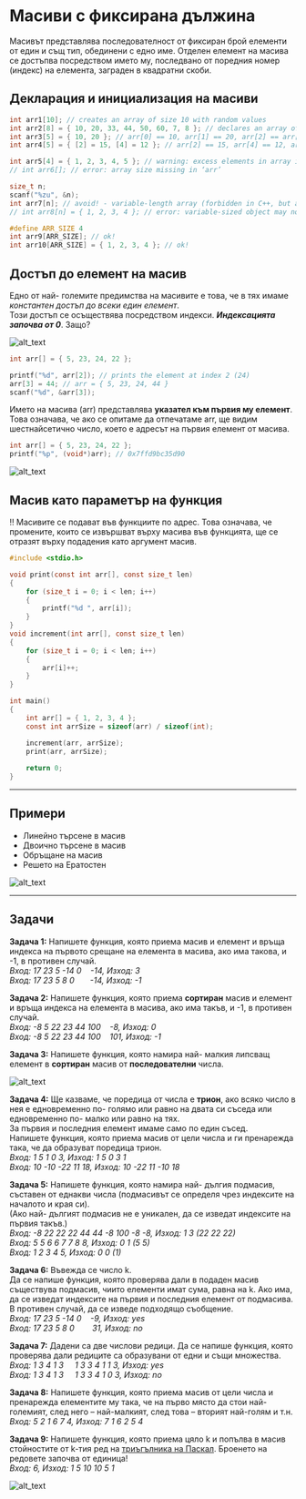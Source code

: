# Масиви с фиксирана дължина

Масивът представлява последователност от фиксиран брой елементи от един и същ тип, обединени с едно име. Отделен елемент на масива се достъпва посредством името му, последвано от поредния номер (индекс) на елемента, заграден в квадратни скоби.

## Декларация и инициализация на масиви
```c
int arr1[10]; // creates an array of size 10 with random values
int arr2[8] = { 10, 20, 33, 44, 50, 60, 7, 8 }; // declares an array of size 8 and initializes it
int arr3[5] = { 10, 20 }; // arr[0] == 10, arr[1] == 20, arr[2] == arr[3] == arr[4] == 0
int arr4[5] = { [2] = 15, [4] = 12 }; // arr[2] == 15, arr[4] == 12, arr[0] == arr[1] == arr[3] == 0

int arr5[4] = { 1, 2, 3, 4, 5 }; // warning: excess elements in array initializer
// int arr6[]; // error: array size missing in ‘arr’

size_t n;
scanf("%zu", &n);
int arr7[n]; // avoid! - variable-length array (forbidden in C++, but allowed in C)
// int arr8[n] = { 1, 2, 3, 4 }; // error: variable-sized object may not be initialized

#define ARR_SIZE 4
int arr9[ARR_SIZE]; // ok!
int arr10[ARR_SIZE] = { 1, 2, 3, 4 }; // ok!
```

## Достъп до елемент на масив
Едно от най- големите предимства на масивите е това, че в тях имаме *константен достъп до всеки един елемент*.  
Този достъп се осъществява посредством индекси. ***Индексацията започва от 0***. Защо?  

![alt_text](https://github.com/MariaGrozdeva/Introduction_to_programming_FMI/blob/main/C/Sem_05/images/Array.png)

```c
int arr[] = { 5, 23, 24, 22 };

printf("%d", arr[2]); // prints the element at index 2 (24)
arr[3] = 44; // arr = { 5, 23, 24, 44 }
scanf("%d", &arr[3]);
```
Името на масива (arr) представлява **указател към първия му елемент**. Това означава, че ако се опитаме да отпечатаме arr, ще видим шестнайсетично число, което е адресът на първия елемент от масива.
```c
int arr[] = { 5, 23, 24, 22 };
printf("%p", (void*)arr); // 0x7ffd9bc35d90
```

![alt_text](https://github.com/MariaGrozdeva/Introduction_to_programming_FMI/blob/main/C/Sem_05/images/ArrayIndices.jpeg)

## Масив като параметър на функция
:bangbang: Масивите се подават във функциите по адрес. Това означава, че промените, които се извършват върху масива във функцията, ще се отразят върху подадения като аргумент масив.
```c
#include <stdio.h>

void print(const int arr[], const size_t len)
{
    for (size_t i = 0; i < len; i++)
    {
        printf("%d ", arr[i]);
    }
}
void increment(int arr[], const size_t len)
{
    for (size_t i = 0; i < len; i++)
    {
        arr[i]++;
    }
}

int main()
{
    int arr[] = { 1, 2, 3, 4 };
    const int arrSize = sizeof(arr) / sizeof(int);

    increment(arr, arrSize);
    print(arr, arrSize);
    
    return 0;
}
```

---

## Примери
- Линейно търсене в масив
- Двоично търсене в масив
- Обръщане на масив
- Решето на Ератостен  

![alt_text](https://github.com/MariaGrozdeva/Introduction_to_programming_FMI/blob/main/C/Sem_05/images/Eratosthenes.gif)

---

## Задачи

**Задача 1:** Напишете функция, която приема масив и елемент и връща индекса на първото срещане на елемента в масива, ако има такова, и -1, в противен случай.  
*Вход: 17 23 5 -14 0 &nbsp;&nbsp; -14, Изход: 3  
Вход: 17 23 5 8 0 &nbsp;&nbsp;&nbsp;&nbsp;&nbsp; -14, Изход: -1*  

**Задача 2:** Напишете функция, която приема **сортиран** масив и елемент и връща индекса на елемента в масива, ако има такъв, и -1, в противен случай.  
*Вход: -8 5 22 23 44 100 &nbsp;&nbsp; -8, Изход: 0  
Вход: -8 5 22 23 44 100 &nbsp;&nbsp; 101, Изход: -1*  

**Задача 3:** Напишете функция, която намира най- малкия липсващ елемент в **сортиран** масив от **последователни** числа.  

![alt_text](https://github.com/MariaGrozdeva/Introduction_to_programming_FMI/blob/main/C/Sem_05/images/SmallestMissingElement.png)

**Задача 4:** Ще казваме, че поредица от числа е **трион**, ако всяко число в нея е едновременно по- голямо или равно на двата си съседа или едновременно по- малко или равно на тях.  
За първия и последния елемент имаме само по един съсед.  
Напишете функция, която приема масив от цели числа и ги пренарежда така, че да образуват поредица трион.  
*Вход: 1 5 1 0 3, Изход: 1 5 0 3 1  
Вход: 10 -10 -22 11 18, Изход: 10 -22 11 -10 18*  

**Задача 5:** Напишете функция, която намира най- дългия подмасив, съставен от еднакви числа (подмасивът се определя чрез индексите на началото и края си).  
(Ако най- дългият подмасив не е уникален, да се изведат индексите на първия такъв.)  
*Вход: -8 22 22 22 44 44 -8 100 -8 -8, Изход: 1 3 (22 22 22)  
Вход: 5 5 6 6 7 7 8 8, Изход: 0 1 (5 5)  
Вход: 1 2 3 4 5, Изход: 0 0 (1)*  

**Задача 6:** Въвежда се число k.  
Да се напише функция, която проверява дали в подаден масив съществува подмасив, чиито елементи имат сума, равна на k. Ако има, да се изведат индексите на първия и последния елемент от подмасива.  В противен случай, да се изведе подходящо съобщение.  
*Вход: 17 23 5 -14 0 &nbsp;&nbsp; -9, Изход: yes  
Вход: 17 23 5 8 0 &nbsp;&nbsp;&nbsp;&nbsp;&nbsp;&nbsp; 31, Изход: no*  

**Задача 7:** Дадени са две числови редици. Да се напише функция, която проверява дали редиците са образувани от едни и същи множества.  
*Вход: 1 3 4 1 3 &nbsp;&nbsp;&nbsp; 1 3 3 4 1 1 3, Изход: yes  
Вход: 1 3 4 1 3 &nbsp;&nbsp;&nbsp; 1 3 3 4 1 0 3, Изход: no*  

**Задача 8:** Напишете функция, която приема масив от цели числа и пренарежда елементите му така, че на първо място да стои най-големият, след него – най-малкият, след това – вторият най-голям и т.н.  
*Вход: 5 2 1 6 7 4, Изход: 7 1 6 2 5 4*  

**Задача 9:** Напишете функция, която приема цяло k и попълва в масив стойностите от k-тия ред на [триъгълника на Паскал](https://en.wikipedia.org/wiki/Pascal%27s_triangle). Броенето на редовете започва от единица!  
*Вход: 6, Изход: 1 5 10 10 5 1*  

![alt_text](https://github.com/MariaGrozdeva/Introduction_to_programming_FMI/blob/main/C/Sem_05/images/PascalTriangle.gif)

